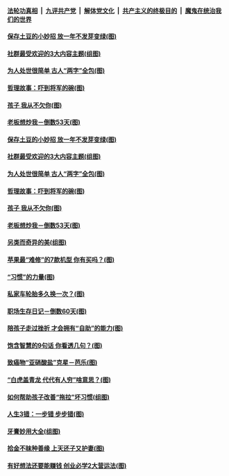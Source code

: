 

####  [法轮功真相](../../../../basic/blob/master/README.md?t=03082131) &nbsp;|&nbsp; [九评共产党](../../../../9ping.md/blob/master/README.md?t=03082131) &nbsp;|&nbsp; [解体党文化](../../../../jtdwh.md/blob/master/README.md?t=03082131)  &nbsp;|&nbsp; [共产主义的终极目的](../../../../gczydzjmd.md/blob/master/README.md?t=03082131) &nbsp;|&nbsp; [魔鬼在统治我们的世界](../../../../mgztzwmdsj.md/blob/master/README.md?t=03082131) 

#### [保存土豆的小妙招 放一年不发芽变绿(图)](../pages/p8/964500.md?t=03082131) 

#### [社群最受欢迎的3大内容主题(组图)](../pages/p8/964722.md?t=03082131) 

#### [为人处世很简单 古人“两字”全包(图)](../pages/p8/964804.md?t=03082131) 

#### [哲理故事：吓到将军的碗(图)](../pages/p8/964288.md?t=03082131) 

#### [孩子 我从不欠你(图)](../pages/p8/963758.md?t=03082131) 

#### [老板想炒我－倒数53天(图)](../pages/p8/964701.md?t=03082131) 

#### [保存土豆的小妙招 放一年不发芽变绿(图)](../pages/p8/964500.md?t=03082131) 

#### [社群最受欢迎的3大内容主题(组图)](../pages/p8/964722.md?t=03082131) 

#### [为人处世很简单 古人“两字”全包(图)](../pages/p8/964804.md?t=03082131) 

#### [哲理故事：吓到将军的碗(图)](../pages/p8/964288.md?t=03082131) 

#### [孩子 我从不欠你(图)](../pages/p8/963758.md?t=03082131) 

#### [老板想炒我－倒数53天(图)](../pages/p8/964701.md?t=03082131) 

#### [另类而奇异的美(组图)](../pages/p8/964715.md?t=03082131) 

#### [苹果最“难修”的7款机型 你有买吗？(图)](../pages/p8/964693.md?t=03082131) 

#### [“习惯”的力量(图)](../pages/p8/964525.md?t=03082131) 

#### [私家车轮胎多久换一次？(图)](../pages/p8/964675.md?t=03082131) 

#### [职场生存日记－倒数60天(图)](../pages/p8/964652.md?t=03082131) 

#### [陪孩子走过挫折 才会拥有“自助”的能力(图)](../pages/p8/964602.md?t=03082131) 

#### [饱含智慧的9句话 你看透几句？(图)](../pages/p8/964297.md?t=03082131) 

#### [致癌物“亚硝酸盐”克星－芭乐(图)](../pages/p8/964132.md?t=03082131) 

#### [“白虎盖青龙 代代有人穷”啥意思？(图)](../pages/p8/964481.md?t=03082131) 

#### [如何帮助孩子改善“拖拉”坏习惯(组图)](../pages/p8/964474.md?t=03082131) 

#### [人生3错：一步错 步步错(图)](../pages/p8/964467.md?t=03082131) 

#### [牙膏妙用大全(组图)](../pages/p8/961372.md?t=03082131) 

#### [拾金不昧种善缘 上天还子又护妻(图)](../pages/p8/963537.md?t=03082131) 

#### [有好想法还要能赚钱 创业必学2大营运法(图)](../pages/p8/964359.md?t=03082131) 

